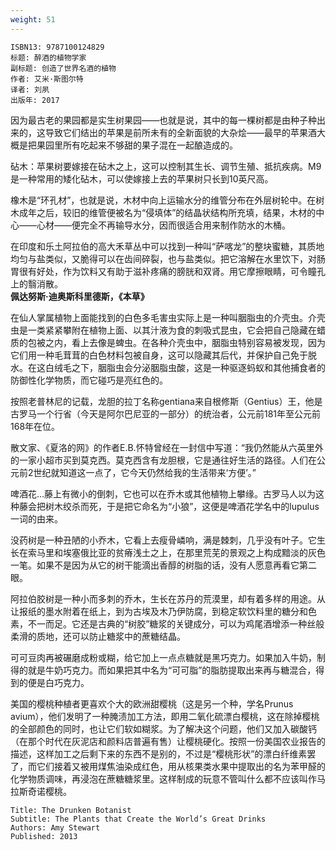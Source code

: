 ```yaml
---
weight: 51
---
```


```
ISBN13: 9787100124829
标题: 醉酒的植物学家
副标题: 创造了世界名酒的植物
作者: 艾米·斯图尔特
译者: 刘夙
出版年: 2017
```

因为最古老的果园都是实生树果园——也就是说，其中的每一棵树都是由种子种出来的，这导致它们结出的苹果是前所未有的全新面貌的大杂烩——最早的苹果酒大概是把果园里所有吃起来不够甜的果子混在一起酿造成的。

砧木：苹果树要嫁接在砧木之上，这可以控制其生长、调节生殖、抵抗疾病。M9是一种常用的矮化砧木，可以使嫁接上去的苹果树只长到10英尺高。

橡木是“环孔材”，也就是说，木材中向上运输水分的维管分布在外层树轮中。在树木成年之后，较旧的维管便被名为“侵填体”的结晶状结构所充填，结果，木材的中心——心材——便完全不再输导水分，因而很适合用来制作防水的木桶。

在印度和乐土阿拉伯的高大禾草丛中可以找到一种叫“萨喀龙”的整块蜜糖，其质地均匀与盐类似，又脆得可以在齿间碎裂，也与盐类似。把它溶解在水里饮下，对肠胃很有好处，作为饮料又有助于滋补疼痛的膀胱和双肾。用它摩擦眼睛，可令瞳孔上的翳消散。  
**佩达努斯·迪奥斯科里德斯，《本草》**

在仙人掌属植物上面能找到的白色多毛害虫实际上是一种叫胭脂虫的介壳虫。介壳虫是一类紧紧攀附在植物上面、以其汁液为食的刺吸式昆虫，它会把自己隐藏在蜡质的包被之内，看上去像是蜱虫。在各种介壳虫中，胭脂虫特别容易被发现，因为它们用一种毛茸茸的白色材料包被自身，这可以隐藏其后代，并保护自己免于脱水。在这白绒毛之下，胭脂虫会分泌胭脂虫酸，这是一种驱逐蚂蚁和其他捕食者的防御性化学物质，而它碰巧是亮红色的。

按照老普林尼的记载，龙胆的拉丁名称gentiana来自根修斯（Gentius）王，他是古罗马一个行省（今天是阿尔巴尼亚的一部分）的统治者，公元前181年至公元前168年在位。

散文家、《夏洛的网》的作者E.B.怀特曾经在一封信中写道：“我仍然能从六英里外的一家小超市买到莫克西。莫克西含有龙胆根，它是通往好生活的路径。人们在公元前2世纪就知道这一点了，它今天仍然给我的生活带来‘方便’。”

啤酒花…藤上有微小的倒刺，它也可以在乔木或其他植物上攀缘。古罗马人以为这种藤会把树木绞杀而死，于是把它命名为“小狼”，这便是啤酒花学名中的lupulus一词的由来。

没药树是一种丑陋的小乔木，它看上去瘦骨嶙响，满是棘刺，几乎没有叶子。它生长在索马里和埃塞俄比亚的贫瘠浅土之上，在那里荒芜的景观之上构成黯淡的灰色一笔。如果不是因为从它的树干能滴出香醇的树脂的话，没有人愿意再看它第二眼。

阿拉伯胶树是一种小而多刺的乔木，生长在苏丹的荒漠里，却有着多样的用途。从让报纸的墨水附着在纸上，到为古埃及木乃伊防腐，到稳定软饮料里的糖分和色素，不一而足。它还是古典的“树胶”糖浆的关键成分，可以为鸡尾酒增添一种丝般柔滑的质地，还可以防止糖浆中的蔗糖结晶。

可可豆肉再被碾磨成粉或糊，给它加上一点点糖就是黑巧克力。如果加入牛奶，制得的就是牛奶巧克力。而如果把其中名为“可可脂”的脂肪提取出来再与糖混合，得到的便是白巧克力。

美国的樱桃种植者更喜欢个大的欧洲甜樱桃（这是另一个种，学名Prunus avium），他们发明了一种腌渍加工方法，即用二氧化硫漂白樱桃，这在除掉樱桃的全部颜色的同时，也让它们软如糊浆。为了解决这个问题，他们又加入碳酸钙（在那个时代在灰泥店和颜料店普遍有售）让樱桃硬化。按照一份美国农业报告的描述，这样加工之后剩下来的东西不是别的，不过是“樱桃形状”的漂白纤维素罢了，而它们接着又被用煤焦油染成红色，用从核果类水果中提取出的名为苯甲醛的化学物质调味，再浸泡在蔗糖糖浆里。这样制成的玩意不管叫什么都不应该叫作马拉斯奇诺樱桃。

```
Title: The Drunken Botanist
Subtitle: The Plants that Create the World’s Great Drinks
Authors: Amy Stewart
Published: 2013
```